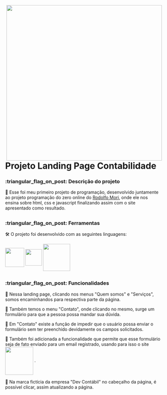 <img align="right" width="500px" src="https://raw.githubusercontent.com/camilaMrt/projeto-programacao-do-zero/68a021f364b625232a1f9e57e3a40440a593aac0/assets/projeto%20programa%C3%A7%C3%A3o%20do%20zero.gif">

# Projeto Landing Page Contabilidade

<h3>:triangular_flag_on_post: Descrição do projeto</h3>

📌 Esse foi meu primeiro projeto de programação, desenvolvido juntamente ao projeto programação do zero online do <a href="https://github.com/rodolfomori">Rodolfo Mori</a>, onde ele nos ensina sobre html, css e javascript finalizando assim com o site apresentado como resultado.
<br>

##

<h3>:triangular_flag_on_post: Ferramentas</h3>

🛠️ O projeto foi desenvolvido com as seguintes linguagens: &emsp;&emsp;
<br><br>
<img width="61" align="center" src="https://img.shields.io/badge/HTML5-E34F26?style=for-the-badge&logo=html5&logoColor=white">
<img width="53" align="center" src="https://img.shields.io/badge/CSS3-1572B6?style=for-the-badge&logo=css3&logoColor=white">
<img width="87" align="center" src="https://img.shields.io/badge/JavaScript-323330?style=for-the-badge&logo=javascript&logoColor=F7DF1E">

##

<h3>:triangular_flag_on_post: Funcionalidades</h3>

:small_blue_diamond: Nessa landing page, clicando nos menus "Quem somos" e "Serviços", somos encaminhandos para respectiva parte da página. 

:small_blue_diamond: Também temos o menu "Contato", onde clicando no mesmo, surge um formulário para que a pessoa possa mandar sua dúvida. 

:small_blue_diamond: Em "Contato" existe a função de impedir que o usuário possa enviar o formulário sem ter preenchido devidamente os campos solicitados. 

:small_blue_diamond: Também foi adicionada a funcionalidade que permite que esse formulário seja de fato enviado para um email registrado, usando para isso o site <a href="https://formsubmit.co/?utm_source=formsubmit.co&utm_medium=site%20link&utm_campaign=submission%20page"><img  width="90px" align="center" src="https://formsubmit.co/image/logo.png"></a> .

:small_blue_diamond: Na marca fictícia da empresa "Dev Contábil" no cabeçalho da página, é possível clicar, assim atualizando a página.

